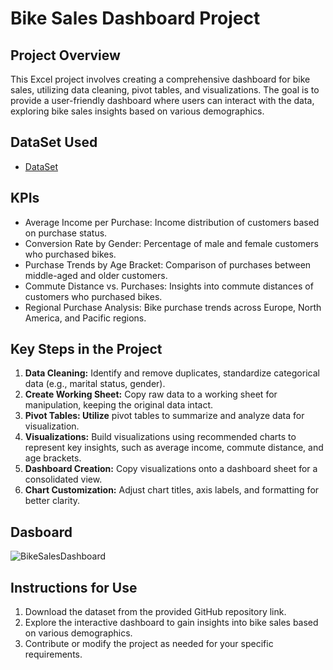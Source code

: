 # Bike Sales Dashboard Project
## Project Overview
This Excel project involves creating a comprehensive dashboard for bike sales, utilizing data cleaning, pivot tables, and visualizations. The goal is to provide a user-friendly dashboard where users can interact with the data, exploring bike sales insights based on various demographics.

## DataSet Used
- <a href ="https://github.com/shaziasheikh-2025/Bike-Sales-Dashboard/blob/main/BikeSalesDashboard.xlsx">DataSet</a>

## KPIs
- Average Income per Purchase: Income distribution of customers based on purchase status.
- Conversion Rate by Gender: Percentage of male and female customers who purchased bikes.
- Purchase Trends by Age Bracket: Comparison of purchases between middle-aged and older customers.
- Commute Distance vs. Purchases: Insights into commute distances of customers who purchased bikes.
- Regional Purchase Analysis: Bike purchase trends across Europe, North America, and Pacific regions.

## Key Steps in the Project
1. **Data Cleaning:** Identify and remove duplicates, standardize categorical data (e.g., marital status, gender).
2. **Create Working Sheet:** Copy raw data to a working sheet for manipulation, keeping the original data intact.
3. **Pivot Tables: Utilize** pivot tables to summarize and analyze data for visualization.
4. **Visualizations:** Build visualizations using recommended charts to represent key insights, such as average income, commute distance, and age brackets.
5. **Dashboard Creation:** Copy visualizations onto a dashboard sheet for a consolidated view.
6. **Chart Customization:** Adjust chart titles, axis labels, and formatting for better clarity.

## Dasboard
![BikeSalesDashboard](https://github.com/user-attachments/assets/ef2415d7-e5c8-4c7b-99d3-a3ced78f8d2b)

## Instructions for Use
1. Download the dataset from the provided GitHub repository link.
2. Explore the interactive dashboard to gain insights into bike sales based on various demographics.
3. Contribute or modify the project as needed for your specific requirements.






